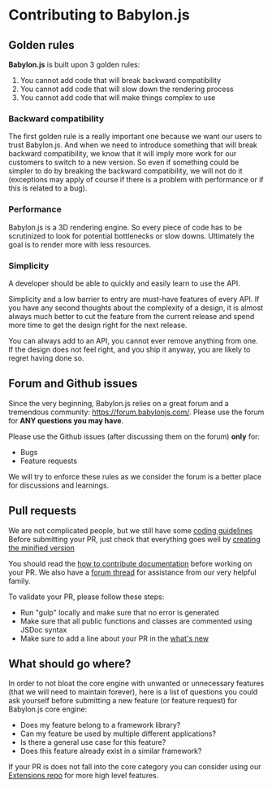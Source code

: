 # Contributing to Babylon.js

## Golden rules

**Babylon.js** is built upon 3 golden rules:

1. You cannot add code that will break backward compatibility
2. You cannot add code that will slow down the rendering process
3. You cannot add code that will make things complex to use

### Backward compatibility

The first golden rule is a really important one because we want our users to trust Babylon.js. And when we need to introduce something that will break backward compatibility, we know that it will imply more work for our customers to switch to a new version. So even if something could be simpler to do by breaking the backward compatibility, we will not do it (exceptions may apply of course if there is a problem with performance or if this is related to a bug).

### Performance

Babylon.js is a 3D rendering engine. So every piece of code has to be scrutinized to look for potential bottlenecks or slow downs. Ultimately the goal is to render more with less resources.

### Simplicity

A developer should be able to quickly and easily learn to use the API. 

Simplicity and a low barrier to entry are must-have features of every API. If you have any second thoughts about the complexity of a design, it is almost always much better to cut the feature from the current release and spend more time to get the design right for the next release. 

You can always add to an API, you cannot ever remove anything from one. If the design does not feel right, and you ship it anyway, you are likely to regret having done so.

## Forum and Github issues

Since the very beginning, Babylon.js relies on a great forum and a tremendous community: https://forum.babylonjs.com/.
Please use the forum for **ANY questions you may have**.

Please use the Github issues (after discussing them on the forum) **only** for:
- Bugs
- Feature requests

We will try to enforce these rules as we consider the forum is a better place for discussions and learnings.

## Pull requests

We are not complicated people, but we still have some [coding guidelines](http://doc.babylonjs.com/how_to/approved_naming_conventions)
Before submitting your PR, just check that everything goes well by [creating the minified version](http://doc.babylonjs.com/resources/creating_the_mini-fied_version)

You should read the [how to contribute documentation](http://doc.babylonjs.com/how_to/how_to_start) before working on your PR.
We also have a [forum thread](http://www.html5gamedevs.com/topic/20456-contributing-on-babylonjs/) for assistance from our very helpful family.
  
To validate your PR, please follow these steps:
- Run "gulp" locally and make sure that no error is generated
- Make sure that all public functions and classes are commented using JSDoc syntax
- Make sure to add a line about your PR in the [what's new](https://github.com/BabylonJS/Babylon.js/blob/master/dist/preview%20release/what's%20new.md)
  
 ## What should go where?

In order to not bloat the core engine with unwanted or unnecessary features (that we will need to maintain forever), here is a list of questions you could ask yourself before submitting a new feature (or feature request) for Babylon.js core engine:
- Does my feature belong to a framework library?
- Can my feature be used by multiple different applications?
- Is there a general use case for this feature?
- Does this feature already exist in a similar framework?

If your PR is does not fall into the core category you can consider using our [Extensions repo](https://github.com/BabylonJS/Extensions) for more high level features.
